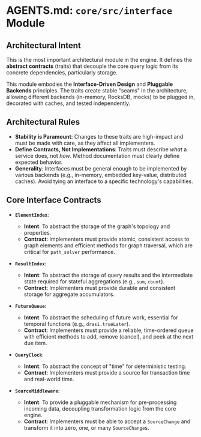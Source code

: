 # AGENTS.md: `core/src/interface` Module

## Architectural Intent

This is the most important architectural module in the engine. It defines the **abstract contracts** (traits) that decouple the core query logic from its concrete dependencies, particularly storage.

This module embodies the **Interface-Driven Design** and **Pluggable Backends** principles. The traits create stable "seams" in the architecture, allowing different backends (in-memory, RocksDB, mocks) to be plugged in, decorated with caches, and tested independently.

## Architectural Rules

*   **Stability is Paramount**: Changes to these traits are high-impact and must be made with care, as they affect all implementers.
*   **Define Contracts, Not Implementations**: Traits must describe *what* a service does, not *how*. Method documentation must clearly define expected behavior.
*   **Generality**: Interfaces must be general enough to be implemented by various backends (e.g., in-memory, embedded key-value, distributed caches). Avoid tying an interface to a specific technology's capabilities.

## Core Interface Contracts

*   **`ElementIndex`**:
    *   **Intent**: To abstract the storage of the graph's topology and properties.
    *   **Contract**: Implementers must provide atomic, consistent access to graph elements and efficient methods for graph traversal, which are critical for `path_solver` performance.

*   **`ResultIndex`**:
    *   **Intent**: To abstract the storage of query results and the intermediate state required for stateful aggregations (e.g., `sum`, `count`).
    *   **Contract**: Implementers must provide durable and consistent storage for aggregate accumulators.

*   **`FutureQueue`**:
    *   **Intent**: To abstract the scheduling of future work, essential for temporal functions (e.g., `drasi.trueLater`).
    *   **Contract**: Implementers must provide a reliable, time-ordered queue with efficient methods to add, remove (cancel), and peek at the next due item.

*   **`QueryClock`**:
    *   **Intent**: To abstract the concept of "time" for deterministic testing.
    *   **Contract**: Implementers must provide a source for transaction time and real-world time.

*   **`SourceMiddleware`**:
    *   **Intent**: To provide a pluggable mechanism for pre-processing incoming data, decoupling transformation logic from the core engine.
    *   **Contract**: Implementers must be able to accept a `SourceChange` and transform it into zero, one, or many `SourceChange`s.

